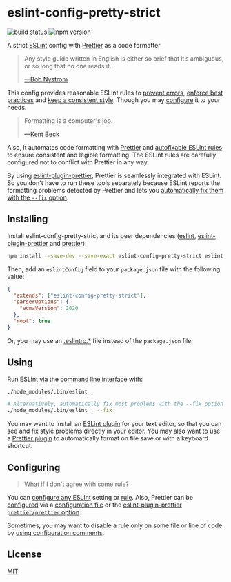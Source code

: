 # eslint-config-pretty-strict

[![build status](https://github.com/rtomrud/eslint-config-pretty-strict/workflows/build/badge.svg)](https://github.com/rtomrud/eslint-config-pretty-strict/actions?query=branch%3Amaster+workflow%3Abuild)
[![npm version](https://badgen.net/npm/v/eslint-config-pretty-strict)](https://www.npmjs.com/package/eslint-config-pretty-strict)

A strict [ESLint](https://eslint.org) config with [Prettier](https://prettier.io/) as a code formatter

> Any style guide written in English is either so brief that it’s ambiguous, or so long that no one reads it.
>
> [—Bob Nystrom](http://journal.stuffwithstuff.com/2015/09/08/the-hardest-program-ive-ever-written/)

This config provides reasonable ESLint rules to [prevent errors](https://eslint.org/docs/rules/#possible-errors), [enforce best practices](https://eslint.org/docs/rules/#best-practices) and [keep a consistent style](https://eslint.org/docs/rules/#stylistic-issues). Though you may [configure](#configuring) it to your needs.

> Formatting is a computer's job.
>
> [—Kent Beck](https://twitter.com/KentBeck/status/877970657086066688)

Also, it automates code formatting with [Prettier](https://prettier.io/docs/en/why-prettier.html) and [autofixable ESLint rules](https://eslint.org/docs/user-guide/command-line-interface#fixing-problems) to ensure consistent and legible formatting. The ESLint rules are carefully configured not to conflict with Prettier in any way.

By using [eslint-plugin-prettier](https://github.com/prettier/eslint-plugin-prettier), Prettier is seamlessly integrated with ESLint. So you don't have to run these tools separately because ESLint reports the formatting problems detected by Prettier and lets you [automatically fix them with the `--fix` option](https://eslint.org/docs/user-guide/command-line-interface#-fix).

## Installing

Install eslint-config-pretty-strict and its peer dependencies ([eslint](https://github.com/eslint/eslint), [eslint-plugin-prettier](https://github.com/prettier/eslint-plugin-prettier) and [prettier](https://github.com/prettier/prettier)):

```bash
npm install --save-dev --save-exact eslint-config-pretty-strict eslint eslint-plugin-prettier prettier
```

Then, add an `eslintConfig` field to your `package.json` file with the following value:

```json
{
  "extends": ["eslint-config-pretty-strict"],
  "parserOptions": {
    "ecmaVersion": 2020
  },
  "root": true
}
```

Or, you may use an [.eslintrc.\*](https://eslint.org/docs/user-guide/configuring/configuration-files#configuration-file-formats) file instead of the `package.json` file.

## Using

Run ESLint via the [command line interface](https://eslint.org/docs/user-guide/command-line-interface) with:

```bash
./node_modules/.bin/eslint .

# Alternatively, automatically fix most problems with the --fix option
./node_modules/.bin/eslint . --fix
```

You may want to install an [ESLint plugin](https://eslint.org/docs/user-guide/integrations#editors) for your text editor, so that you can see and fix style problems directly in your editor. You may also want to use a [Prettier plugin](https://prettier.io/docs/en/editors.html) to automatically format on file save or with a keyboard shortcut.

## Configuring

> What if I don't agree with some rule?

You can [configure any ESLint](https://eslint.org/docs/user-guide/configuring/) setting or [rule](https://eslint.org/docs/user-guide/configuring/rules). Also, Prettier can be [configured](https://prettier.io/docs/en/options.html) via a [configuration file](https://prettier.io/docs/en/configuration.html) or the [eslint-plugin-prettier `prettier/prettier` option](https://github.com/prettier/eslint-plugin-prettier#options).

Sometimes, you may want to disable a rule only on some file or line of code by [using configuration comments](https://eslint.org/docs/user-guide/configuring/rules#using-configuration-comments-1).

## License

[MIT](./LICENSE)
